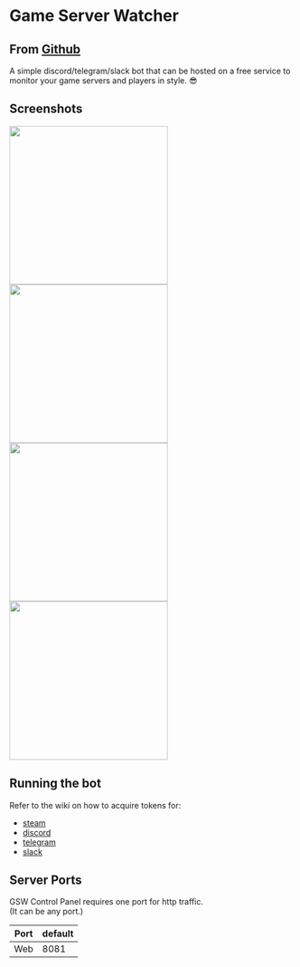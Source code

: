 # Game Server Watcher

## From [Github](https://github.com/a-sync/game-server-watcher#readme)
A simple discord/telegram/slack bot that can be hosted on a free service to monitor your game servers and players in style. 😎  

## Screenshots
<img src="https://user-images.githubusercontent.com/14183614/162092529-e1645b44-2650-4893-8123-7ba187b1f51c.png" height="280"> <img src="https://user-images.githubusercontent.com/14183614/162092488-f28bd60c-88bf-4b1e-a31e-d7dca51d8c28.png" height="280"> <img src="https://github.com/a-sync/game-server-watcher/assets/14183614/0461ad76-bb13-468c-a7b3-437d6a3cea63" height="280"> <img src="https://github.com/a-sync/game-server-watcher/assets/14183614/ee0ef0de-83bc-42ae-8f64-62f481f6ba8f" height="280"> 

## Running the bot
Refer to the wiki on how to acquire tokens for:
 * [steam](https://github.com/a-sync/game-server-watcher/wiki/Steam-Web-API-key)
 * [discord](https://github.com/a-sync/game-server-watcher/wiki/Discord-bot-token)
 * [telegram](https://github.com/a-sync/game-server-watcher/wiki/Telegram-bot-token)
 * [slack](https://github.com/a-sync/game-server-watcher/wiki/Slack-bot-token)

## Server Ports
GSW Control Panel requires one port for http traffic.  
(It can be any port.)  

| Port    | default |
|---------|---------|
| Web     | 8081    |
